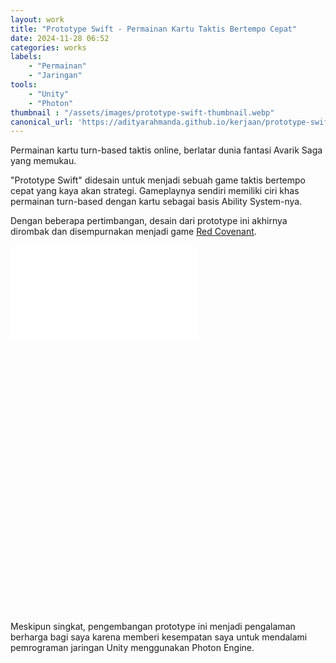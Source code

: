 ```yaml
---
layout: work
title: "Prototype Swift - Permainan Kartu Taktis Bertempo Cepat"
date: 2024-11-28 06:52
categories: works
labels: 
    - "Permainan"
    - "Jaringan"
tools: 
    - "Unity"
    - "Photon"
thumbnail : "/assets/images/prototype-swift-thumbnail.webp"
canonical_url: 'https://adityarahmanda.github.io/kerjaan/prototype-swift'
---
```

Permainan kartu turn-based taktis online, berlatar dunia fantasi Avarik Saga yang memukau.

<!--excerpt-->

"Prototype Swift" didesain untuk menjadi sebuah game taktis bertempo cepat yang kaya akan strategi. Gameplaynya sendiri memiliki ciri khas permainan turn-based dengan kartu sebagai basis Ability System-nya. 

Dengan beberapa pertimbangan, desain dari prototype ini akhirnya dirombak dan disempurnakan menjadi game [Red Covenant](https://avariksaga.com/redcovenant/). 

<div class="video-wrapper" style="padding-bottom: 86.6816%"><iframe src="{{ site.url }}{{ site.baseurl }}/assets/videos/prototype-swift-video.mp4" frameborder="0" allow="accelerometer; autoplay; clipboard-write; encrypted-media; gyroscope; picture-in-picture; web-share" referrerpolicy="strict-origin-when-cross-origin" allowfullscreen></iframe></div>

Meskipun singkat, pengembangan prototype ini menjadi pengalaman berharga bagi saya karena memberi kesempatan saya untuk mendalami pemrograman jaringan Unity menggunakan Photon Engine.

